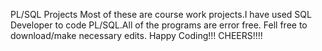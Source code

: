  PL/SQL Projects
 Most of these are course work projects.I have used SQL Developer to code PL/SQL.All of the programs are error free.
 Fell free to download/make necessary edits.
 Happy Coding!!!
 CHEERS!!!!

